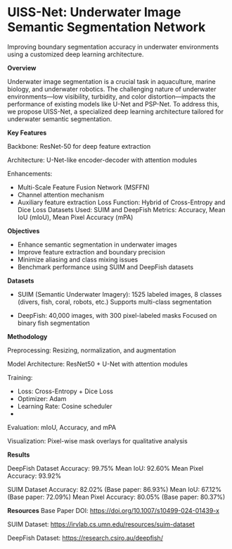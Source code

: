 # UISS-Net: Underwater Image Semantic Segmentation Network

Improving boundary segmentation accuracy in underwater environments using a customized deep learning architecture.

**Overview**

Underwater image segmentation is a crucial task in aquaculture, marine biology, and underwater robotics. The challenging nature of underwater environments—low visibility, turbidity, and color distortion—impacts the performance of existing models like U-Net and PSP-Net. To address this, we propose UISS-Net, a specialized deep learning architecture tailored for underwater semantic segmentation.

**Key Features**

Backbone: ResNet-50 for deep feature extraction

Architecture: U-Net-like encoder-decoder with attention modules

Enhancements:
* Multi-Scale Feature Fusion Network (MSFFN)
* Channel attention mechanism
* Auxiliary feature extraction
Loss Function: Hybrid of Cross-Entropy and Dice Loss
Datasets Used: SUIM and DeepFish
Metrics: Accuracy, Mean IoU (mIoU), Mean Pixel Accuracy (mPA)

**Objectives**
* Enhance semantic segmentation in underwater images
* Improve feature extraction and boundary precision
* Minimize aliasing and class mixing issues
* Benchmark performance using SUIM and DeepFish datasets

**Datasets**
* SUIM (Semantic Underwater Imagery):
1525 labeled images, 8 classes (divers, fish, coral, robots, etc.)
Supports multi-class segmentation

* DeepFish:
40,000 images, with 300 pixel-labeled masks
Focused on binary fish segmentation

**Methodology**

Preprocessing: Resizing, normalization, and augmentation 

Model Architecture: ResNet50 + U-Net with attention modules

Training:
- Loss: Cross-Entropy + Dice Loss
- Optimizer: Adam
- Learning Rate: Cosine scheduler
- 
Evaluation: mIoU, Accuracy, and mPA

Visualization: Pixel-wise mask overlays for qualitative analysis

**Results**

DeepFish Dataset
Accuracy: 99.75%
Mean IoU: 92.60%
Mean Pixel Accuracy: 93.92%

SUIM Dataset
Accuracy: 82.02% (Base paper: 86.93%)
Mean IoU: 67.12% (Base paper: 72.09%)
Mean Pixel Accuracy: 80.05% (Base paper: 80.37%)
 
**Resources**
Base Paper DOI: https://doi.org/10.1007/s10499-024-01439-x

SUIM Dataset: https://irvlab.cs.umn.edu/resources/suim-dataset

DeepFish Dataset: https://research.csiro.au/deepfish/
 
